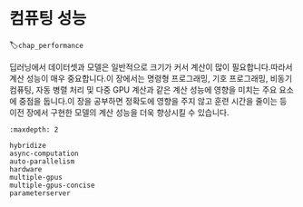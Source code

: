 # 컴퓨팅 성능
:label:`chap_performance`

딥러닝에서 데이터셋과 모델은 일반적으로 크기가 커서 계산이 많이 필요합니다.따라서 계산 성능이 매우 중요합니다.이 장에서는 명령형 프로그래밍, 기호 프로그래밍, 비동기 컴퓨팅, 자동 병렬 처리 및 다중 GPU 계산과 같은 계산 성능에 영향을 미치는 주요 요소에 중점을 둡니다.이 장을 공부하면 정확도에 영향을 주지 않고 훈련 시간을 줄이는 등 이전 장에서 구현한 모델의 계산 성능을 더욱 향상시킬 수 있습니다.

```toc
:maxdepth: 2

hybridize
async-computation
auto-parallelism
hardware
multiple-gpus
multiple-gpus-concise
parameterserver
```

